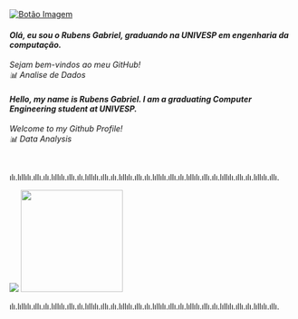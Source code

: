   <a href="https://www.linkedin.com/in/rubensgtavares/" class="link-botao">
        <img src="https://img.shields.io/badge/-Rubens%20Gabriel-blue?style=flat-square&logo=linkedin&logoColor=white" alt="Botão Imagem">
    </a><br>

    
#### _Olá, eu sou o Rubens Gabriel, graduando na UNIVESP em engenharia da computação._

_Sejam bem-vindos ao meu GitHub!_<br>
_📊 Analise de Dados_<br>

#### _Hello, my name is Rubens Gabriel. I am a graduating Computer Engineering student at UNIVESP._

_Welcome to my Github Profile!_<br>
_📊 Data Analysis_

<br>

ılı.lıllılı.ıllı.ılı.lıllılı.ıllı.ılı.lıllılı.ıllı.ılı.lıllılı.ıllı.ılı.lıllılı.ıllı.ılı.lıllılı.ıllı.ılı.lıllılı.ıllı.ılı.lıllılı.ıllı.

<picture>
  <img src="https://github-readme-stats.vercel.app/api?username=rubensgtavares&show_icons=true&theme=shadow_green" />
</picture>


<picture>
  <img height="180em" src="https://github-readme-stats.vercel.app/api/top-langs/?username=rubensgtavares&show_icons=true&layout=compact&theme=shadow_green"/>
</picture>



ılı.lıllılı.ıllı.ılı.lıllılı.ıllı.ılı.lıllılı.ıllı.ılı.lıllılı.ıllı.ılı.lıllılı.ıllı.ılı.lıllılı.ıllı.ılı.lıllılı.ıllı.ılı.lıllılı.ıllı.

